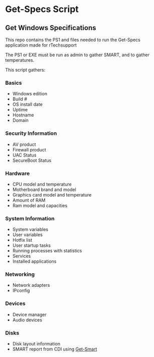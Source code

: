 # Get-Specs Script
## Get Windows Specifications

This repo contains the PS1 and files needed to run the Get-Specs application made for rTechsupport

The PS1 or EXE must be run as admin to gather SMART, and to gather temperatures. 

This script gathers:


### Basics

* Windows edition
* Build #
* OS install date
* Uptime
* Hostname
* Domain

### Security Information
* AV product
* Firewall product
* UAC Status
* SecureBoot Status

### Hardware
* CPU model and temperature
* Motherboard brand and model
* Graphics card model and temperature
* Amount of RAM
* Ram model and capacities

### System Information
* System variables
* User variables
* Hotfix list
* User startup tasks
* Running processes with statistics
* Services
* Installed applications

### Networking
* Network adapters
* IPconfig

### Devices
* Device manager
* Audio devices

### Disks
* Disk layout information
* SMART report from CDI using [Get-Smart](https://git.dev0.sh/piper/Get-Smart)
